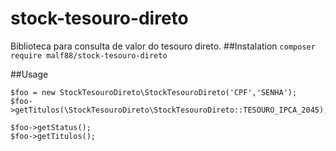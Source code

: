 # stock-tesouro-direto
Biblioteca para consulta de valor do tesouro direto.
##Instalation
`composer require malf88/stock-tesouro-direto`

##Usage
```
$foo = new StockTesouroDireto\StockTesouroDireto('CPF','SENHA');
$foo->getTitulos(\StockTesouroDireto\StockTesouroDireto::TESOURO_IPCA_2045);

$foo->getStatus();
$foo->getTitulos();
```
